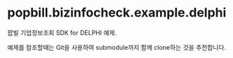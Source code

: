 popbill.bizinfocheck.example.delphi
=================================

팝빌 기업정보조회 SDK for DELPHI 예제.

예제를 참조할때는 Git을 사용하여 submodule까지 함께 clone하는 것을 추천합니다.

